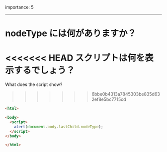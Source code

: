 importance: 5

---

# nodeType には何がありますか？

<<<<<<< HEAD
スクリプトは何を表示するでしょう？
=======
What does the script show?
>>>>>>> 6bbe0b4313a7845303be835d632ef8e5bc7715cd

```html
<html>

<body>
  <script>
    alert(document.body.lastChild.nodeType);
  </script>
</body>

</html>
```
